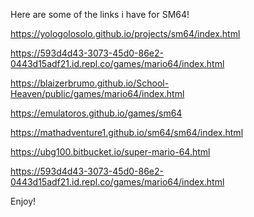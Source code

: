 Here are some of the links i have for SM64!

https://yologolosolo.github.io/projects/sm64/index.html

https://593d4d43-3073-45d0-86e2-0443d15adf21.id.repl.co/games/mario64/index.html

https://blaizerbrumo.github.io/School-Heaven/public/games/mario64/index.html

https://emulatoros.github.io/games/sm64

https://mathadventure1.github.io/sm64/sm64/index.html

https://ubg100.bitbucket.io/super-mario-64.html

https://593d4d43-3073-45d0-86e2-0443d15adf21.id.repl.co/games/mario64/index.html

Enjoy!
